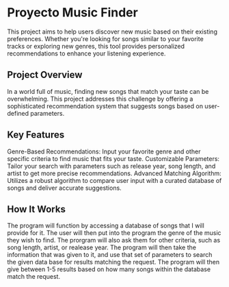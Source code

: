 # Proyecto Music Finder
This project aims to help users discover new music based on their existing preferences. Whether you're looking for songs similar to your favorite tracks or exploring new genres, this tool provides personalized recommendations to enhance your listening experience.

## Project Overview
In a world full of music, finding new songs that match your taste can be overwhelming. This project addresses this challenge by offering a sophisticated recommendation system that suggests songs based on user-defined parameters.

## Key Features
Genre-Based Recommendations: Input your favorite genre and other specific criteria to find music that fits your taste.
Customizable Parameters: Tailor your search with parameters such as release year, song length, and artist to get more precise recommendations.
Advanced Matching Algorithm: Utilizes a robust algorithm to compare user input with a curated database of songs and deliver accurate suggestions.

## How It Works
The program will function by accessing a database of songs that I will provide for it. The user will then put into the program the genre of the music they wish to find. The prorgram will also ask them for other criteria, such as song length, artist, or realease year. The program will then take the information that was given to it, and use that set of parameters to search the given data base for results matching the request. The program will then give between 1-5 results based on how many songs within the database match the request.


